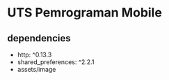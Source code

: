 # UTS Pemrograman Mobile

## dependencies
- http: ^0.13.3
- shared_preferences: ^2.2.1
- assets/image

